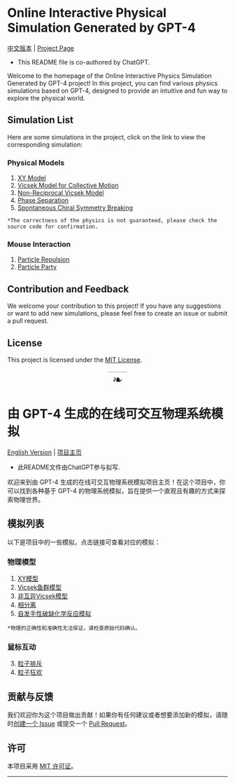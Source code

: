 
# Online Interactive Physical Simulation Generated by GPT-4
[中文版本](#section1) | [Project Page](https://shilingliang.com/web-simulator-by-GPT4/)
- This README file is co-authored by ChatGPT.

Welcome to the homepage of the Online Interactive Physics Simulation Generated by GPT-4 project! In this project, you can find various physics simulations based on GPT-4, designed to provide an intuitive and fun way to explore the physical world.

## Simulation List

Here are some simulations in the project, click on the link to view the corresponding simulation:


### Physical Models

1. [XY Model](./XY_model.html)
2. [Vicsek Model for Collective Motion](./interactive_vicsek.html)
3. [Non-Reciprocal Vicsek Model](./non-reciprocal_vicsek.html)
4. [Phase Separation](./phase_separation.html)
5. [Spontaneous Chiral Symmetry Breaking](./SCSB.html)


`*The correctness of the physics is not guaranteed, please check the source code for confirmation.`
### Mouse Interaction
1. [Particle Repulsion](./pp_interaction.html)
2. [Particle Party](./pp_particle_2.html)


## Contribution and Feedback

We welcome your contribution to this project! If you have any suggestions or want to add new simulations, please feel free to create an issue or submit a pull request.

## License

This project is licensed under the [MIT License](./LICENSE).



<div style="text-align:center; font-size: 2em; margin: 20px 0;">
  <span style="border-top: 1px solid #999; padding: 0 10px;">❧</span>
</div>



# 由 GPT-4 生成的在线可交互物理系统模拟
[English Version](./README.md) | [项目主页](https://shilingliang.com/web-simulator-by-GPT4#section1)
- 此README文件由ChatGPT参与拟写.

欢迎来到由 GPT-4 生成的在线可交互物理系统模拟项目主页！在这个项目中，你可以找到各种基于 GPT-4 的物理系统模拟，旨在提供一个直观且有趣的方式来探索物理世界。

## 模拟列表

以下是项目中的一些模拟，点击链接可查看对应的模拟：

### 物理模型

1. [XY模型](./XY_model.html)
2. [Vicsek鱼群模型](./interactive_vicsek.html)
3. [非互异Vicsek模型](./non-reciprocal_vicsek.html)
4. [相分离](./phase_separation.html)
5. [自发手性破缺化学反应模拟](./SCSB.html)

`*物理的正确性和准确性无法保证，请检查原始代码确认。`
### 鼠标互动
3. [粒子排斥](./pp_interaction.html)
4. [粒子狂欢](./pp_particle_2.html)


## 贡献与反馈

我们欢迎你为这个项目做出贡献！如果你有任何建议或者想要添加新的模拟，请随时[创建一个 Issue](https://github.com/your-github-username/your-repo-name/issues) 或提交一个 [Pull Request](https://github.com/your-github-username/your-repo-name/pulls)。

## 许可

本项目采用 [MIT 许可证](./LICENSE)。

----

<br><br><br><br><br><br>

